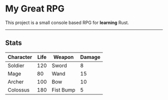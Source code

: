 # My Great RPG

This project is a small console based RPG for **learning** Rust.
___

## Stats

| Character | Life | Weapon    | Damage |
|-----------|------|-----------|--------|
| Soldier   | 120  | Sword     | 8      |
| Mage      | 80   | Wand      | 15     |
| Archer    | 100  | Bow       | 10     |
| Colossus  | 180  | Fist Bump | 5      |